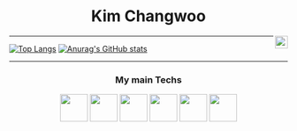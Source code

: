 <div align="center">
  
  # Kim Changwoo
  <img align="right" width="23" src="https://github.com/seondal/seondal/assets/75469131/f3735e2a-2fb1-4e7f-bbea-81f5698213b0" />

  ---
</div>

[![Top Langs](https://github-readme-stats.vercel.app/api/top-langs/?username=qwertyuiop4m)](https://github.com/qwertyuiop4m/github-readme-stats)
[![Anurag's GitHub stats](https://github-readme-stats.vercel.app/api?username=qwertyuiop4m)](https://github.com/qwertyuiop4m/github-readme-stats)

 ---
### <p align="center"> My main Techs </p>

<p align="center">
  <img src="https://img.shields.io/badge/Java-7F52FF?style=flat-square&logo=Kotlin&logoColor=white" width="50" height="50">
  <img src="https://img.shields.io/badge/Spring-6DB33F?style=flat-square&logo=Spring&logoColor=white" width="50" height="50">
  <img src="https://img.shields.io/badge/SpringBoot-6DB33F?style=flat-square&logo=Spring&logoColor=white" width="50" height="50">
  <img src="https://img.shields.io/badge/Git-F05032?style=flat-square&logo=Git&logoColor=white" width="50" height="50">
  <img src="https://img.shields.io/badge/mysql-4479A1.svg?style=for-the-badge&logo=mysql&logoColor=white" width="50" height="50">
  <img src="https://github.com/user-attachments/assets/c8773e48-9620-4a4f-8103-d9c40ba838b6" width="50" height="50">
</p>
